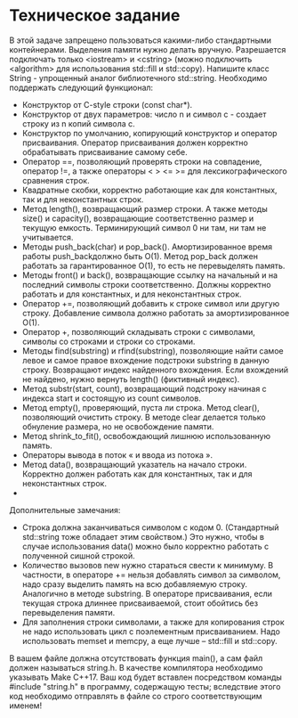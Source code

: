 # Техническое задание
В этой задаче запрещено пользоваться какими-либо стандартными контейнерами. Выделения памяти нужно делать вручную. Разрешается подключать только \<iostream\> и \<cstring\> (можно подключить \<algorithm\> для использования std::fill и std::copy).
Напишите класс String - упрощенный аналог библиотечного std::string. Необходимо поддержать следующий функционал:
* Конструктор от C-style строки (const char*).
* Конструктор от двух параметров: число n и символ c - создает строку из n копий символа c.
* Конструктор по умолчанию, копирующий конструктор и оператор присваивания. Оператор присваивания должен корректно обрабатывать присваивание самому себе.
* Оператор ==, позволяющий проверять строки на совпадение, оператор !=, а также операторы < > <= >= для лексикографического сравнения строк.
* Квадратные скобки, корректно работающие как для константных, так и для неконстантных строк.
* Метод length(), возвращающий размер строки. А также методы size() и capacity(), возвращающие соответственно размер и текущую емкость. Терминирующий символ 0 ни там, ни там не учитывается.
* Методы push_back(char) и pop_back(). Амортизированное время работы push_backдолжно быть O(1). Метод pop_back должен работать за гарантированное O(1), то есть не перевыделять память.
* Методы front() и back(), возвращающие ссылку на начальный и на последний символы строки соответственно. Должны корректно работать и для константных, и для неконстантных строк.
* Оператор +=, позволяющий добавить к строке символ или другую строку. Добавление символа должно работать за амортизированное O(1).
* Оператор +, позволяющий складывать строки с символами, символы со строками и строки со строками.
* Методы find(substring) и rfind(substring), позволяющие найти самое левое и самое правое вхождение подстроки substring в данную строку. Возвращают индекс найденного вхождения. Если вхождений не найдено, нужно вернуть length() (фиктивный индекс).
* Метод substr(start, count), возвращающий подстроку начиная с индекса start и состоящую из count символов.
* Метод empty(), проверяющий, пуста ли строка. Метод clear(), позволяющий очистить строку. В методе clear делается только обнуление размера, но не освобождение памяти.
* Метод shrink_to_fit(), освобождающий лишнюю использованную память.
* Операторы вывода в поток « и ввода из потока ».
* Метод data(), возвращающий указатель на начало строки. Корректно должен работать как для константных, так и для неконстантных строк.
* 
Дополнительные замечания:
* Строка должна заканчиваться символом с кодом 0. (Стандартный std::string тоже обладает этим свойством.) Это нужно, чтобы в случае использования data() можно было корректно работать с полученной сишной строкой.
* Количество вызовов new нужно стараться свести к минимуму. В частности, в операторе += нельзя добавлять символ за символом, надо сразу выделить память на всю добавляемую строку. Аналогично в методе substring. В операторе присваивания, если текущая строка длиннее присваиваемой, стоит обойтись без перевыделения памяти.
* Для заполнения строки символами, а также для копирования строк не надо использовать цикл с поэлементным присваиванием. Надо использовать memset и memcpy, а еще лучше – std::fill и std::copy.

В вашем файле должна отсутствовать функция main(), а сам файл должен называться string.h. В качестве компилятора необходимо указывать Make C++17. Ваш код будет вставлен посредством команды #include "string.h" в программу, содержащую тесты; вследствие этого код необходимо отправлять в файле со строго соответствующим именем!

